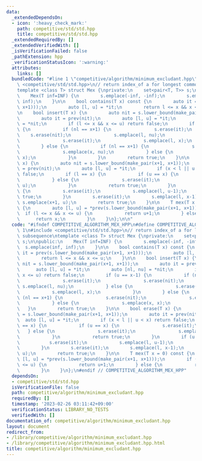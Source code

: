 ```yaml
---
data:
  _extendedDependsOn:
  - icon: ':heavy_check_mark:'
    path: competitive/std/std.hpp
    title: competitive/std/std.hpp
  _extendedRequiredBy: []
  _extendedVerifiedWith: []
  _isVerificationFailed: false
  _pathExtension: hpp
  _verificationStatusIcon: ':warning:'
  attributes:
    links: []
  bundledCode: "#line 1 \"competitive/algorithm/minimum_excludant.hpp\"\n\n\n#include\
    \ <competitive/std/std.hpp>\n// return index_of a for longest common subsequence\n\
    template <class T> struct Mex {\nprivate:\n    set<pair<T, T>> s;\n\npublic:\n\
    \    Mex(T inf=INF) {\n        s.emplace(-inf, -inf);\n        s.emplace(inf,\
    \ inf);\n    }\n\n    bool contains(T x) const {\n        auto it = prev(s.lower_bound(make_pair(x+1,\
    \ x+1)));\n        auto [l, u] = *it;\n        return l <= x && x <= u;\n    }\n\
    \n    bool insert(T x) {\n        auto nit = s.lower_bound(make_pair(x+1, x+1));\n\
    \        auto it = prev(nit);\n        auto [l, u] = *it;\n        auto [nl, nu]\
    \ = *nit;\n        if (l <= x && x <= u) return false;\n        if (u == x-1)\
    \ {\n            if (nl == x+1) {\n                s.erase(it);\n            \
    \    s.erase(nit);\n                s.emplace(l, nu);\n            } else {\n\
    \                s.erase(it);\n                s.emplace(l, x);\n            }\n\
    \        } else {\n            if (nl == x+1) {\n                s.erase(nit);\n\
    \                s.emplace(x, nu);\n            } else {\n                s.emplace(x,\
    \ x);\n            }\n        }\n        return true;\n    }\n\n    bool erase(T\
    \ x) {\n        auto nit = s.lower_bound(make_pair(x+1, x+1));\n        auto it\
    \ = prev(nit);\n        auto [l, u] = *it;\n        if (x < l || u < x) return\
    \ false;\n        if (l == x) {\n            if (u == x) {\n                s.erase(it);\n\
    \            } else {\n                s.erase(it);\n                s.emplace(l+1,\
    \ u);\n            }\n            return true;\n        }\n        if (u == x)\
    \ {\n            s.erase(it);\n            s.emplace(l, u-1);\n            return\
    \ true;\n        }\n        s.erase(it);\n        s.emplace(l, x-1);\n       \
    \ s.emplace(x+1, u);\n        return true;\n    }\n\n    T mex(T x = 0) const\
    \ {\n        auto [l, u] = *prev(s.lower_bound(make_pair(x+1, x+1)));\n      \
    \  if (l <= x && x <= u) {\n            return u+1;\n        } else {\n      \
    \      return x;\n        }\n    }\n};\n\n"
  code: "#ifndef COMPETITIVE_ALGORITHM_MEX_HPP\n#define COMPETITIVE_ALGORITHM_MEX_HPP\
    \ 1\n#include <competitive/std/std.hpp>\n// return index_of a for longest common\
    \ subsequence\ntemplate <class T> struct Mex {\nprivate:\n    set<pair<T, T>>\
    \ s;\n\npublic:\n    Mex(T inf=INF) {\n        s.emplace(-inf, -inf);\n      \
    \  s.emplace(inf, inf);\n    }\n\n    bool contains(T x) const {\n        auto\
    \ it = prev(s.lower_bound(make_pair(x+1, x+1)));\n        auto [l, u] = *it;\n\
    \        return l <= x && x <= u;\n    }\n\n    bool insert(T x) {\n        auto\
    \ nit = s.lower_bound(make_pair(x+1, x+1));\n        auto it = prev(nit);\n  \
    \      auto [l, u] = *it;\n        auto [nl, nu] = *nit;\n        if (l <= x &&\
    \ x <= u) return false;\n        if (u == x-1) {\n            if (nl == x+1) {\n\
    \                s.erase(it);\n                s.erase(nit);\n               \
    \ s.emplace(l, nu);\n            } else {\n                s.erase(it);\n    \
    \            s.emplace(l, x);\n            }\n        } else {\n            if\
    \ (nl == x+1) {\n                s.erase(nit);\n                s.emplace(x, nu);\n\
    \            } else {\n                s.emplace(x, x);\n            }\n     \
    \   }\n        return true;\n    }\n\n    bool erase(T x) {\n        auto nit\
    \ = s.lower_bound(make_pair(x+1, x+1));\n        auto it = prev(nit);\n      \
    \  auto [l, u] = *it;\n        if (x < l || u < x) return false;\n        if (l\
    \ == x) {\n            if (u == x) {\n                s.erase(it);\n         \
    \   } else {\n                s.erase(it);\n                s.emplace(l+1, u);\n\
    \            }\n            return true;\n        }\n        if (u == x) {\n \
    \           s.erase(it);\n            s.emplace(l, u-1);\n            return true;\n\
    \        }\n        s.erase(it);\n        s.emplace(l, x-1);\n        s.emplace(x+1,\
    \ u);\n        return true;\n    }\n\n    T mex(T x = 0) const {\n        auto\
    \ [l, u] = *prev(s.lower_bound(make_pair(x+1, x+1)));\n        if (l <= x && x\
    \ <= u) {\n            return u+1;\n        } else {\n            return x;\n\
    \        }\n    }\n};\n#endif // COMPETITIVE_ALGORITHM_MEX_HPP"
  dependsOn:
  - competitive/std/std.hpp
  isVerificationFile: false
  path: competitive/algorithm/minimum_excludant.hpp
  requiredBy: []
  timestamp: '2023-02-26 03:11:42+09:00'
  verificationStatus: LIBRARY_NO_TESTS
  verifiedWith: []
documentation_of: competitive/algorithm/minimum_excludant.hpp
layout: document
redirect_from:
- /library/competitive/algorithm/minimum_excludant.hpp
- /library/competitive/algorithm/minimum_excludant.hpp.html
title: competitive/algorithm/minimum_excludant.hpp
---
```

